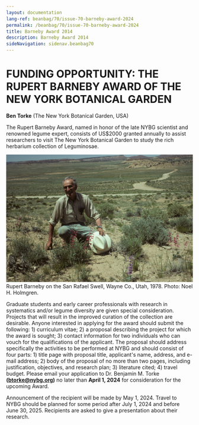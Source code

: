 ```yaml
---
layout: documentation
lang-ref: beanbag/70/issue-70-barneby-award-2024
permalink: /beanbag/70/issue-70-barneby-award-2024
title: Barneby Award 2014
description: Barneby Award 2014
sideNavigation: sidenav.beanbag70
---
```


# FUNDING OPPORTUNITY: THE RUPERT BARNEBY AWARD OF THE NEW YORK BOTANICAL GARDEN

**Ben Torke** (The New York Botanical Garden, USA)  

The Rupert Barneby Award, named in honor of the late NYBG scientist and renowned legume expert, consists of US\$2000 granted annually to assist researchers to visit The New York Botanical Garden to study the rich herbarium collection of Leguminosae.  

![](/assets/images/70/Rupert_Barneby.jpg)
Rupert Barneby on the San Rafael Swell, Wayne Co., Utah, 1978. Photo: Noel H. Holmgren.  

Graduate students and early career professionals with research in systematics and/or legume diversity are given special consideration. Projects that will result in the improved curation of the collection are desirable. Anyone interested in applying for the award should submit the following: 1) curriculum vitae; 2) a proposal describing the project for which the award is sought; 3) contact information for two individuals who can vouch for the qualifications of the applicant. The proposal should address specifically the activities to be performed at NYBG and should consist of four parts: 1) title page with proposal title, applicant's name, address, and e-mail address; 2) body of the proposal of no more than two pages, including justification, objectives, and research plan; 3) literature cited; 4) travel budget. Please email your application to Dr. Benjamin M. Torke **(btorke@nybg.org)** no later than **April 1, 2024** for consideration for the upcoming Award.  

Announcement of the recipient will be made by May 1, 2024. Travel to NYBG should be planned for some period after July 1, 2024 and before June 30, 2025. Recipients are asked to give a presentation about their research.  
